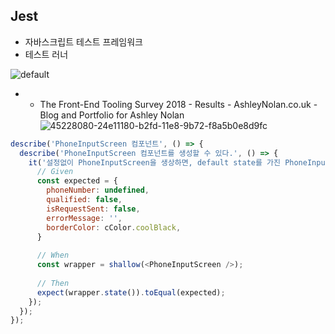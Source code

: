## Jest
- 자바스크립트 테스트 프레임워크
- 테스트 러너

![default](https://user-images.githubusercontent.com/14510347/52565466-37cab580-2e4a-11e9-84fd-a2515b4c0c72.png)


- * The Front-End Tooling Survey 2018 - Results - AshleyNolan.co.uk - Blog and Portfolio for Ashley Nolan
![45228080-24e11180-b2fd-11e8-9b72-f8a5b0e8d9fc](https://user-images.githubusercontent.com/14510347/52565725-03a3c480-2e4b-11e9-9345-85bc456698f3.png)


```javascript
describe('PhoneInputScreen 컴포넌트', () => {
  describe('PhoneInputScreen 컴포넌트를 생성할 수 있다.', () => {
    it('설정없이 PhoneInputScreen을 생상하면, default state를 가진 PhoneInputScreen을 생성한다.', () => {
      // Given
      const expected = {
        phoneNumber: undefined,
        qualified: false,
        isRequestSent: false,
        errorMessage: '',
        borderColor: cColor.coolBlack,
      }
      
      // When
      const wrapper = shallow(<PhoneInputScreen />);
     
      // Then
      expect(wrapper.state()).toEqual(expected);
    });
  });
});

```


